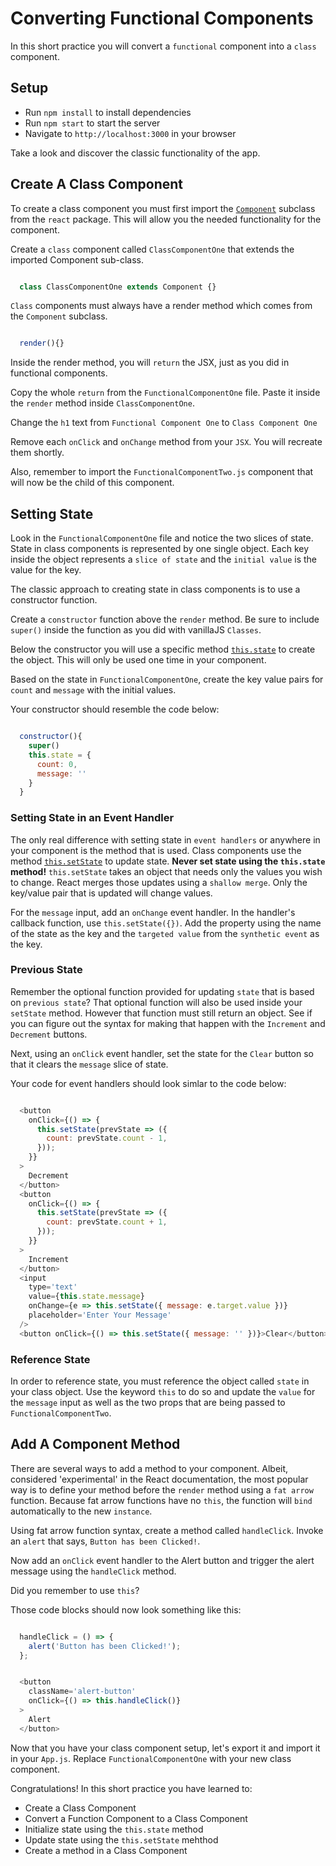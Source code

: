 # Converting Functional Components

In this short practice you will convert a `functional` component into  a `class`
component.

## Setup

- Run `npm install` to install dependencies
- Run `npm start` to start the server
- Navigate to `http://localhost:3000` in your browser

Take a look and discover the classic functionality of the app.

## Create A Class Component

To create a class component you must first import the
[`Component`][react-component] subclass from the `react` package. This will
allow you the needed functionality for the component.

Create a `class` component called `ClassComponentOne` that extends the imported
Component sub-class.

```js

  class ClassComponentOne extends Component {}

```

`Class` components must always have a render method which comes from the
`Component` subclass.

```js

  render(){}

```

Inside the render method, you will `return` the JSX, just as you did in
functional components.

Copy the whole `return` from the `FunctionalComponentOne` file. Paste it
inside the `render` method inside `ClassComponentOne`.

Change the `h1` text from `Functional Component One` to `Class Component One`

Remove each `onClick` and `onChange` method from your `JSX`. You will recreate
them shortly.

Also, remember to import the `FunctionalComponentTwo.js` component that will now
be the child of this component.

## Setting State

Look in the `FunctionalComponentOne` file and notice the two slices of state.
State in class components is represented by one single object. Each key inside
the object represents a `slice of state` and the `initial value` is the value
for the key.

The classic approach to creating state in class components is to use a
constructor function.

Create a `constructor` function above the `render` method. Be sure to include
`super()` inside the function as you did with vanillaJS `Classes`.

Below the constructor you will use a specific method [`this.state`][state] to
create the object. This will only be used one time in your component.

Based on the state in `FunctionalComponentOne`, create the key value pairs for
`count` and `message` with the initial values.

Your constructor should resemble the code below:

```js

  constructor(){
    super()
    this.state = {
      count: 0,
      message: ''
    }
  }

```

### Setting State in an Event Handler

The only real difference with setting state in `event handlers` or anywhere in
your component is the method that is used. Class components use the method
[`this.setState`][setstate] to update state. **Never set state using the
`this.state` method!** `this.setState` takes an object that needs only the
values you wish to change. React merges those updates using a `shallow merge`.
Only the key/value pair that is updated will change values.

For the `message` input, add an `onChange` event handler. In the handler's
callback function, use `this.setState({})`. Add the property using the name of
the state as the key and the `targeted value` from the `synthetic event` as the
key.

### Previous State

Remember the optional function provided for updating `state` that is based on
`previous state`? That optional function will also be used inside your
`setState` method. However that function must still return an object. See if you
can figure out the syntax for making that happen with the `Increment` and
`Decrement` buttons.

Next, using an `onClick` event handler, set the state for the `Clear` button so
that it clears the `message` slice of state.

Your code for event handlers should look simlar to the code below:

```js

  <button
    onClick={() => {
      this.setState(prevState => ({
        count: prevState.count - 1,
      }));
    }}
  >
    Decrement
  </button>
  <button
    onClick={() => {
      this.setState(prevState => ({
        count: prevState.count + 1,
      }));
    }}
  >
    Increment
  </button>
  <input
    type='text'
    value={this.state.message}
    onChange={e => this.setState({ message: e.target.value })}
    placeholder='Enter Your Message'
  />
  <button onClick={() => this.setState({ message: '' })}>Clear</button>

```

### Reference State

In order to reference state, you must reference the object called `state` in
your class object. Use the keyword `this` to do so and update the `value` for
the `message` input as well as the two props that are being passed to
`FunctionalComponentTwo`.

## Add A Component Method

There are several ways to add a method to your component. Albeit, considered
'experimental' in the React documentation, the most popular way is to define
your method before the `render` method using a `fat arrow` function. Because fat
arrow functions have no `this`, the function will `bind` automatically to the
new `instance`.

Using fat arrow function syntax, create a method called `handleClick`. Invoke an
`alert` that says, `Button has been Clicked!`.

Now add an `onClick` event handler to the Alert button and trigger the alert
message using the `handleClick` method.

Did you remember to use `this`?

Those code blocks should now look something like this:

```js

  handleClick = () => {
    alert('Button has been Clicked!');
  };

```

```js

  <button
    className='alert-button'
    onClick={() => this.handleClick()}
  >
    Alert
  </button>

```

Now that you have your class component setup, let's export it and import it in 
your `App.js`. Replace `FunctionalComponentOne` with your new class component. 

Congratulations! In this short practice you have learned to:

- Create a Class Component
- Convert a Function Component to a Class Component
- Initialize state using the `this.state` method
- Update state using the `this.setState` mehthod
- Create a method in a Class Component



[react-component]: https://reactjs.org/docs/react-component.html
[setstate]: https://reactjs.org/docs/react-component.html#setstate
[state]: https://reactjs.org/docs/react-component.html#state